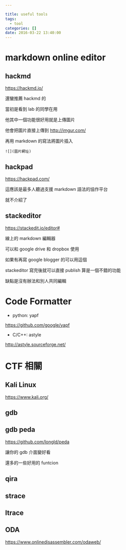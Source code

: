 ```yaml
---

title: useful tools
tags:
  - tool
categories: []
date: 2016-03-22 13:40:00
---
```


# markdown online editor

## hackmd

https://hackmd.io/

還蠻推薦 hackmd 的

當初是看到 lab 的同學在用

他其中一個功能很好用就是上傳圖片

他會把圖片直接上傳到 http://imgur.com/

再用 markdown 的寫法將圖片插入

```
![](圖片網址)
```
## hackpad

https://hackpad.com/

這應該是最多人聽過支援 markdown 語法的協作平台

就不介紹了
## stackeditor

https://stackedit.io/editor#

線上的 markdown 編輯器

可以和 google drive 和 dropbox 使用

如果有再寫 google blogger 的可以用這個

stackeditor 寫完後就可以直接 publish 算是一個不錯的功能

缺點是沒有辦法和別人共同編輯

# Code Formatter

- python: yapf

https://github.com/google/yapf

- C/C++: astyle

http://astyle.sourceforge.net/


# CTF 相關

## Kali Linux

https://www.kali.org/

## gdb

## gdb peda

https://github.com/longld/peda

讓你的 gdb 介面變好看

還多的一些好用的 funtcion

## qira

## strace

## ltrace

## ODA

https://www.onlinedisassembler.com/odaweb/